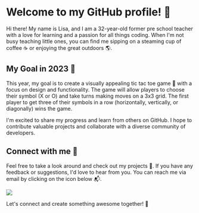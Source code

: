 # Welcome to my GitHub profile! :wave:

Hi there! My name is Lisa, and I am a 32-year-old former pre school teacher with a love for learning and a passion for all things coding. When I'm not busy teaching little ones, you can find me sipping on a steaming cup of coffee :coffee: or enjoying the great outdoors :earth_americas:.

## My Goal in 2023 :rocket:
This year, my goal is to create a visually appealing tic tac toe game :game_die: with a focus on design and functionality. The game will allow players to choose their symbol (X or O) and take turns making moves on a 3x3 grid. The first player to get three of their symbols in a row (horizontally, vertically, or diagonally) wins the game. 

I'm excited to share my progress and learn from others on GitHub. I hope to contribute valuable projects and collaborate with a diverse community of developers.

## Connect with me :speech_balloon:
Feel free to take a look around and check out my projects :open_file_folder:. If you have any feedback or suggestions, I'd love to hear from you. You can reach me via email by clicking on the icon below :mailbox_with_mail:. 

[![](https://img.shields.io/badge/Email-lightgrey.svg)](mailto:lisagrant1990@gmail.com)

Let's connect and create something awesome together! :rocket:
